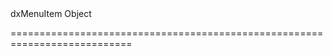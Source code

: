 <!--id-->dxMenuItem<!--/id-->
<!--merge--><!--/merge-->
<!--type-->Object<!--/type-->
===========================================================================
